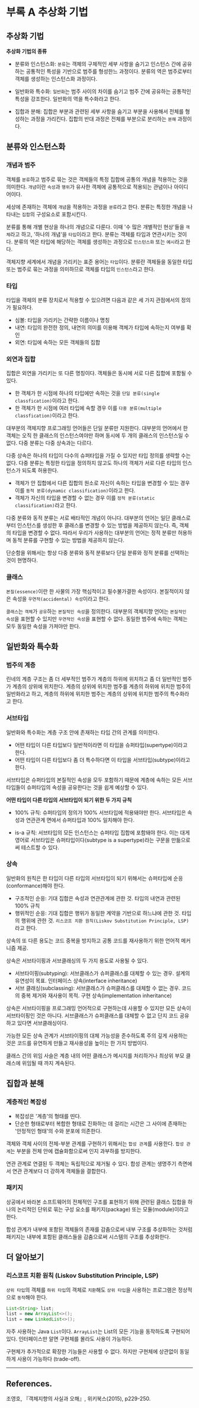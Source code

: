 # 부록 A 추상화 기법

## 추상화 기법

**추상화 기법의 종류**

* 분류와 인스턴스화: `분류`는 객체의 구체적인 세부 사항을 숨기고 인스턴스 간에 공유하는 공통적인 특성을 기반으로 범주를 형성한느 과정이다. 분류의 역은 범주로부터 객체를 생성하는 인스턴스화 과정이다.

* 일반화와 특수화: `일반화`는 범주 사이의 차이를 숨기고 범주 간에 공유하는 공통적인 특성을 강조한다. 일반화의 역을 특수화라고 한다.

* 집합과 분해: 집합은 부분과 관련된 세부 사항을 숨기고 부분을 사용해서 전체를 형성하는 과정을 가리킨다. 집합의 반대 과정은 전체를 부분으로 분리하는 `분해` 과정이다.

## 분류와 인스턴스화

### 개념과 범주

객체를 `분류`하고 범주로 묶는 것은 객체들의 특정 집합에 공통의 개념을 적용하는 것을 의미한다. `개념`이란 `속성`과 `행위`가 유사한 객체에 공통적으로 적용되는 관념이나 아이디어이다.

세상에 존재하는 객체에 `개념`을 적용하는 과정을 `분류`라고 한다. 분류는 특정한 개념을 나타내는 `집합`의 구성요소로 포함시킨다.

분류를 통해 개별 현상을 하나의 개념으로 다룬다. 이때 '수 많은 개별적인 현상'들을 `객체`라고 하고, '하나의 개념'을 `타입`이라고 한다. 분류는 객체를 타입과 연관시키는 것이다. 분류의 역은 타입에 해당하는 객체를 생성하는 과정으로 `인스턴스화` 또는 `예시`라고 한다.

객체지향 세계에서 개념을 가리키는 표준 용어는 `타입`이다. 분류란 객체들을 동일한 타입 또는 범주로 묶는 과정을 의미하므로 객체를 타입의 `인스턴스`라고 한다.

### 타입

타입을 객체의 분류 장치로서 적용할 수 있으려면 다음과 같은 세 가지 관점에서의 정의가 필요하다.

* 심볼: 타입을 가리키는 간략한 이름이나 명칭
* 내연: 타입의 완전한 정의, 내연의 의미를 이용해 객체가 타입에 속하는지 여부를 확인
* 외연: 타입에 속하는 모든 객체들의 집합

### 외연과 집합

집합은 외연을 가리키는 또 다른 명칭이다. 객체들은 동시에 서로 다른 집합에 포함될 수 있다.

* 한 객체가 한 시점에 하나의 타입에만 속하는 것을 `단일 분류(single classfication)`이라고 한다. 
* 한 객체가 한 시점에 여러 타입에 속할 경우 이를 `다중 분류(multiple classfication)`이라고 한다.

대부분의 객체지향 프로그래밍 언어들은 단일 분류만 지원한다. 대부분의 언어에서 한 객체는 오직 한 클래스의 인스턴스여야만 하며 동시에 두 개의 클래스의 인스턴스일 수 없다. 다중 분류는 다중 상속과는 다르다.

다중 상속은 하나의 타입이 다수의 슈퍼타입을 가질 수 있지만 타입 정의를 생략할 수는 없다. 다중 분류는 특정한 타입을 정의하지 않고도 하나의 객체가 서로 다른 타입의 인스턴스가 되도록 허용한다.

* 객체가 안 집합에서 다른 집합의 원소로 자신이 속하는 타입을 변경할 수 있는 경우 이를 `동적 분류(dynamic classification)`이라고 한다. 
* 객체가 자신의 타입을 변경할 수 없는 경우 이를 `정적 분류(static classification)`라고 한다.

다중 분류와 동적 분류는 서로 배타적인 개념이 아니다. 대부분의 언어는 일단 클래스로부터 인스턴스를 생성한 후 클래스를 변경할 수 있는 방법을 제공하지 않는다. 즉, 객체의 타입을 변경할 수 없다. 따라서 우리가 사용하는 대부분의 언어는 정적 분류만 허용하며 동적 분류를 구현할 수 있는 방법을 제공하지 않는다.

단순함을 위해서는 항상 다중 분류와 동적 분류보다 단일 분류와 정적 분류를 선택하는 것이 현명하다.

### 클래스

`본질(essence)`이란 한 사물의 가장 핵심적이고 필수불가결한 속성이다. 본질적이지 않은 속성을 `우연적(accidental) 속성`이라고 한다.

`클래스`는 `객체`가 `공유`하는 `본질적인 속성`을 정의한다. 대부분의 객체지향 언어는 `본질적인 속성`을 표현할 수 있지만 `우연적인 속성`을 표현할 수 없다. 동일한 범주에 속하는 객체는 모두 동일한 속성을 가져야만 한다.

## 일반화와 특수화

### 범주의 계층

린네의 계층 구조는 좀 더 세부적인 범주가 계층의 하위에 위치하고 좀 더 일반적인 범주가 계층의 상위에 위치한다. 계층의 상위에 위치한 범주를 계층의 하위에 위치한 범주의 일반화라고 하고, 계층의 하위에 위치한 범주는 계층의 상위에 위치한 범주의 특수화라고 한다.

### 서브타입

일반화와 특수화는 계층 구조 안에 존재하는 타입 간의 관계를 의미한다. 

* 어떤 타입이 다른 타입보다 일반적이라면 이 타입을 슈퍼타입(supertype)이라고 한다.
* 어떤 타입이 다른 타입보다 좀 더 특수하다면 이 타입을 서브타입(subtype)이라고 한다.

서브타입은 슈퍼타입의 본질적인 속성을 모두 포함하기 때문에 계층에 속하는 모든 서브타입들이 슈퍼타입의 속성을 공유한다는 것을 쉽게 예상할 수 있다.

**어떤 타입이 다른 타입의 서브타입이 되기 위한 두 가지 규칙**

* 100% 규칙: 슈퍼타입의 정의가 100% 서브타입에 적용돼야만 한다. 서브타입은 속성과 연관관계 면에서 슈퍼타입과 100% 일치해야 한다.

* is-a 규칙: 서브타입의 모든 인스턴스는 슈퍼타입 집합에 포함돼야 한다. 이는 대게 영어로 서브타입은 슈퍼타입이다(subtype is a supertype)라는 구문을 만듦으로써 테스트할 수 있다.

### 상속

일반화의 원칙은 한 타입이 다른 타입의 서브타입이 되기 위해서는 슈퍼타입에 순응(conformance)해야 한다. 

* 구조적인 순응: 기대 집합은 속성과 연관관계에 관한 것. 타입의 내연과 관련된 100% 규칙
* 행위적인 순응: 기대 집합은 행위가 동일한 계약을 기반으로 하느냐에 관한 것. 타입의 행위에 관한 것. `리스코프 치환 원칙(Liskov Substitution Principle, LSP)`라고 한다. 

상속의 또 다른 용도는 코드 중복을 방지하고 공통 코드를 재사용하기 위한 언어적 메커니즘 제공.

상속은 서브타이핑과 서브클래싱의 두 가지 용도로 사용될 수 있다.

* 서브타이핑(subtyping): 서브클래스가 슈퍼클래스를 대체할 수 있는 경우. 설계의 유연성이 목표. 인터페이스 상속(interface inheritance)
* 서브 클래싱(subclassing): 서브클래스가 슈퍼클래스를 대체할 수 없는 경우. 코드의 중복 제거와 재사용이 목적. 구현 상속(implementation inheritance)

상속은 서브타이핑을 프로그래밍 언어적으로 구현하는데 사용할 수 있지만 모든 상속이 서브타이핑인 것은 아니다. 서브클래스가 슈퍼클래스를 대체할 수 없고 단지 코드 공유하고 있다면 서브클래싱이다. 

가능한 모든 상속 관계가 서브타이핑의 대체 가능성을 준수하도록 주의 깊게 사용하는 것은 코드를 유연하게 만들고 재사용성을 높이는 한 가지 방법이다.

클래스 간의 위임 사슬은 계층 내의 어떤 클래스가 메시지를 처리하거나 최상위 부모 클래스에 위임될 때 까지 계속된다.

## 집합과 분해

### 계층적인 복잡성

* 복잡성은 '계층'의 형태를 띤다.
* 단순한 형태로부터 복합한 형태로 진화하는 데 걸리는 시간은 그 사이에 존재하는 '안정적인 형태'의 수와 분포에 의존한다.

객체와 객체 사이의 전체-부분 관계를 구현하기 위해서는 `합성 관계`를 사용한다. `합성 관계`는 부분을 전체 안에 캡슐화함으로써 인지 과부하를 방지한다.

연관 관계로 연결된 두 객체는 독립적으로 제거될 수 있다. 합성 관계는 생명주기 측면에서 연관 관계보다 더 강하게 객체들을 결합한다.

### 패키지

상공에서 바라본 소프트웨어의 전체적인 구조를 표현하기 위해 관련된 클래스 집합을 하나의 논리적인 단위로 묶는 구성 요소를 패키지(package) 또는 모듈(module)이라고 한다.

합성 관계가 내부에 포함된 객체들의 존재를 감춤으로써 내부 구조를 추상화하는 것처럼 패키지는 내부에 포함된 클래스들을 감춤으로써 시스템의 구조를 추상화한다.

## 더 알아보기

### 리스코프 치환 원칙 (Liskov Substitution Principle, LSP) 

 `상위 타입`의 객체를 `하위 타입`의 객체로 `치환`해도 `상위 타입`을 사용하는 프로그램은 정상적으로 `동작`해야 한다.

```java
List<String> list;
list = new ArrayList<>();
list = new LinkedList<>();
```

자주 사용하는 Java `List`이다. `ArrayList`는 List의 모든 기능을 동작하도록 구현되어 있다. 인터페이스만 알면 구현체를 몰라도 사용이 가능하다.

구현체가 추가적으로 확장한 기능들은 사용할 수 없다. 하지만 구현체에 상관없이 동일하게 사용이 가능하다 (trade-off).

---

## References.

조영호, 『객체지향의 사실과 오해』, 위키북스(2015), p229-250.